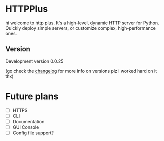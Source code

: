 
# HTTPPlus
hi welcome to http plus. It's a high-level, dynamic HTTP server for Python. Quickly deploy simple servers, or customize complex, 
high-performance ones.

## Version
Development version 0.0.25

(go check the [changelog](./changelog.md) for more info on versions plz i worked hard on it thx)

# Future plans
- [ ] HTTPS
- [ ] CLI
- [ ] Documentation
- [ ] GUI Console
- [ ] Config file support?

[//]: # (TODO: add more stuff here)
[//]: # (TODO: Automate version number update with github actions)
